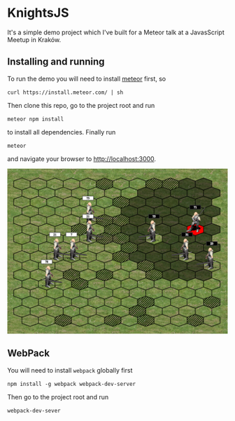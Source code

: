 # KnightsJS

It's a simple demo project which I've built for a Meteor talk
at a JavasScript Meetup in Kraków.

## Installing and running

To run the demo you will need to install [meteor](https://www.meteor.com/install) first, so
```
curl https://install.meteor.com/ | sh
```
Then clone this repo, go to the project root and run
```
meteor npm install
```
to install all dependencies. Finally run
```
meteor
```
and navigate your browser to [http://localhost:3000](http://localhost:3000).

![screen](https://raw.githubusercontent.com/apendua/KnightsJS/master/public/screen_01.png)

## WebPack

You will need to install `webpack` globally first
```
npm install -g webpack webpack-dev-server
```
Then go to the project root and run
```
webpack-dev-sever
```
